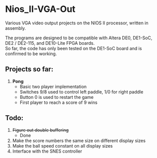 # Nios_II-VGA-Out
Various VGA video output projects on the NIOS II processor, written in assembly.

The programs are designed to be compatible with Altera DE0, DE1-SoC, DE2 / DE2-115, and DE10-Lite FPGA boards.  
So far, the code has only been tested on the DE1-SoC board and is confirmed to be working.

## Projects so far:                                         
1. **Pong**
	- Basic two player implementation
	- Switches 9/8 used to control left paddle, 1/0 for right paddle
	- Button 0 is used to restart the game
	- First player to reach a score of 9 wins
	
## Todo:
1. ~~Figure out double buffering~~
	- Done
1. Make the score numbers the same size on different display sizes
1. Make the ball speed constant on all display sizes
1. Interface with the SNES controller
